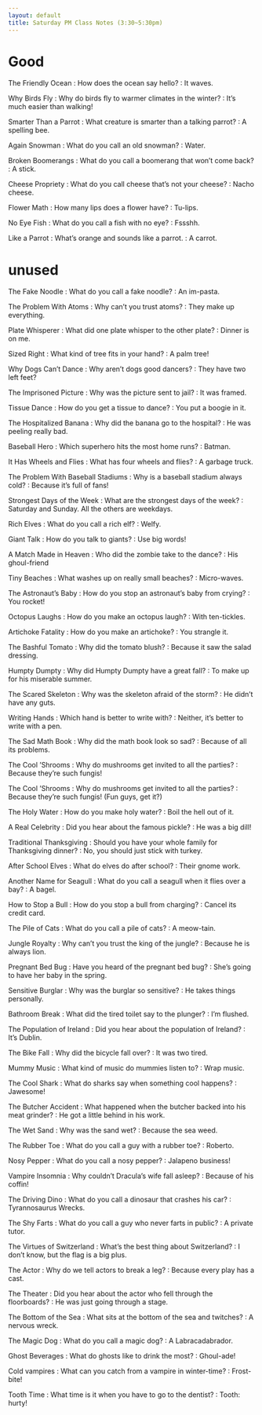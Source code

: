```yaml
---
layout: default
title: Saturday PM Class Notes (3:30~5:30pm)
---
```


# Good

The Friendly Ocean
: How does the ocean say hello?
: It waves.


Why Birds Fly
: Why do birds fly to warmer climates in the winter?
: It’s much easier than walking!

Smarter Than a Parrot
: What creature is smarter than a talking parrot?
: A spelling bee.

Again Snowman
:  What do you call an old snowman?
:  Water.

Broken Boomerangs
:  What do you call a boomerang that won’t come back?
:  A stick.

Cheese Propriety
:  What do you call cheese that’s not your cheese?
:  Nacho cheese.

Flower Math
:  How many lips does a flower have?
:  Tu-lips.

No Eye Fish
:  What do you call a fish with no eye?
:  Fssshh.

Like a Parrot
:  What’s orange and sounds like a parrot.
:  A carrot.


# unused

The Fake Noodle
:  What do you call a fake noodle?
: An im-pasta.

The Problem With Atoms
:  Why can’t you trust atoms?
:  They make up everything.

Plate Whisperer
:  What did one plate whisper to the other plate?
:  Dinner is on me.

Sized Right
:  What kind of tree fits in your hand?
:  A palm tree!

Why Dogs Can’t Dance
:  Why aren’t dogs good dancers?
:  They have two left feet?



The Imprisoned Picture
:  Why was the picture sent to jail?
:  It was framed.

Tissue Dance
:  How do you get a tissue to dance?
:  You put a boogie in it.

The Hospitalized Banana
:  Why did the banana go to the hospital?
:  He was peeling really bad.

Baseball Hero
:  Which superhero hits the most home runs?
:  Batman.

It Has Wheels and Flies
:  What has four wheels and flies?
:  A garbage truck.

The Problem With Baseball Stadiums
:  Why is a baseball stadium always cold?
:  Because it’s full of fans!

Strongest Days of the Week
:  What are the strongest days of the week?
:  Saturday and Sunday. All the others are weekdays.

Rich Elves
:  What do you call a rich elf?
:  Welfy.

Giant Talk
:  How do you talk to giants?
:  Use big words!



A Match Made in Heaven
:  Who did the zombie take to the dance?
:  His ghoul-friend

Tiny Beaches
:  What washes up on really small beaches?
:  Micro-waves.

The Astronaut’s Baby
:  How do you stop an astronaut’s baby from crying?
:  You rocket!

Octopus Laughs
:  How do you make an octopus laugh?
:  With ten-tickles.


Artichoke Fatality
:  How do you make an artichoke?
:  You strangle it.

The Bashful Tomato
:  Why did the tomato blush?
:  Because it saw the salad dressing.

Humpty Dumpty
:  Why did Humpty Dumpty have a great fall?
:  To make up for his miserable summer.

The Scared Skeleton
:  Why was the skeleton afraid of the storm?
:  He didn’t have any guts.

Writing Hands
:  Which hand is better to write with?
:  Neither, it’s better to write with a pen.

The Sad Math Book
:  Why did the math book look so sad?
:  Because of all its problems.

The Cool ’Shrooms
:  Why do mushrooms get invited to all the parties?
:  Because they’re such fungis!

The Cool ’Shrooms
:  Why do mushrooms get invited to all the parties?
:  Because they’re such fungis! (Fun guys, get it?)

The Holy Water
:  How do you make holy water?
:  Boil the hell out of it.

A Real Celebrity
:  Did you hear about the famous pickle?
:  He was a big dill!

Traditional Thanksgiving
:  Should you have your whole family for Thanksgiving dinner?
:  No, you should just stick with turkey.

After School Elves
:  What do elves do after school?
:  Their gnome work.

Another Name for Seagull
:  What do you call a seagull when it flies over a bay?
:  A bagel.



How to Stop a Bull
:  How do you stop a bull from charging?
:  Cancel its credit card.

The Pile of Cats
:  What do you call a pile of cats?
:  A meow-tain.

Jungle Royalty
:  Why can’t you trust the king of the jungle?
:  Because he is always lion.

Pregnant Bed Bug
:  Have you heard of the pregnant bed bug?
:  She’s going to have her baby in the spring.

Sensitive Burglar
:  Why was the burglar so sensitive?
:  He takes things personally.

Bathroom Break
:  What did the tired toilet say to the plunger?
:  I’m flushed.

The Population of Ireland
:  Did you hear about the population of Ireland?
:  It’s Dublin.

The Bike Fall
:  Why did the bicycle fall over?
:  It was two tired.

Mummy Music
:  What kind of music do mummies listen to?
:  Wrap music.



The Cool Shark
:  What do sharks say when something cool happens?
:  Jawesome!

The Butcher Accident
:  What happened when the butcher backed into his meat grinder?
:  He got a little behind in his work.

The Wet Sand
:  Why was the sand wet?
:  Because the sea weed.

The Rubber Toe
:  What do you call a guy with a rubber toe?
:  Roberto.

Nosy Pepper
:  What do you call a nosy pepper?
:  Jalapeno business!

Vampire Insomnia
:  Why couldn’t Dracula’s wife fall asleep?
:  Because of his coffin!

The Driving Dino
:  What do you call a dinosaur that crashes his car?
:  Tyrannosaurus Wrecks.

The Shy Farts
:  What do you call a guy who never farts in public?
:  A private tutor.

The Virtues of Switzerland
:  What’s the best thing about Switzerland?
:  I don’t know, but the flag is a big plus.

The Actor
:  Why do we tell actors to break a leg?
:  Because every play has a cast.

The Theater
:  Did you hear about the actor who fell through the floorboards?
:  He was just going through a stage.

The Bottom of the Sea
:  What sits at the bottom of the sea and twitches?
:  A nervous wreck.

The Magic Dog
:  What do you call a magic dog?
:  A Labracadabrador.



Ghost Beverages
:  What do ghosts like to drink the most?
:  Ghoul-ade!

Cold vampires
:  What can you catch from a vampire in winter-time?
:  Frost-bite!

Tooth Time
:  What time is it when you have to go to the dentist?
:  Tooth: hurty!